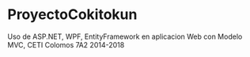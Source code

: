 # ProyectoCokitokun
Uso de ASP.NET, WPF, EntityFramework en aplicacion Web con Modelo MVC, CETI Colomos 7A2 2014-2018
